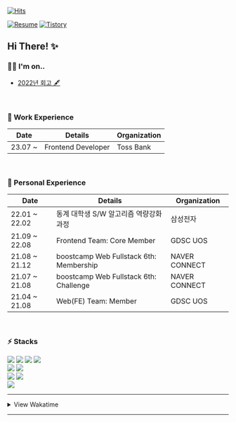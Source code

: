 <!--
**LeeMir/LeeMir** is a ✨ _special_ ✨ repository because its `README.md` (this file) appears on your GitHub profile.
Here are some ideas to get you started:

- 🔭 I’m currently working on ...

- 🌱 I’m currently learning ...

- 👯 I’m looking to collaborate on ...

- 🤔 I’m looking for help with ...

- 💬 Ask me about ...

- 📫 How to reach me: ...

- 😄 Pronouns: ...

- ⚡ Fun fact: ...

  -->

[![Hits](https://hits.seeyoufarm.com/api/count/incr/badge.svg?url=https%3A%2F%2Fgithub.com%2FLeeMir&count_bg=%233BC4DD&title_bg=%23828282&icon=&icon_color=%23E7E7E7&title=HITS%21&edge_flat=false)](https://hits.seeyoufarm.com)

[![Resume](https://img.shields.io/badge/Resume-121212?style=for-the-badge&logo=notion&logoColor=white)](https://leemir.github.io/resume.html)
[![Tistory](https://img.shields.io/badge/BLog-005F0F?style=for-the-badge&logo=thingiverse&logoColor=white)](https://think-thing.tistory.com)

## Hi There! ✨

### 🙋‍♂️ I'm on..

* [2022년 회고 🖋️](https://think-thing.tistory.com/19)

<br />

### 🚶 Work Experience
|Date|Details|Organization|
|----|--------|------|
|23.07 ~ |Frontend Developer|Toss Bank|

<br />

### 🌱 Personal Experience
|Date|Details|Organization|
|----|--------|------|
|22.01 ~ 22.02|동계 대학생 S/W 알고리즘 역량강화 과정|삼성전자|
|21.09 ~ 22.08|Frontend Team: Core Member|GDSC UOS|
|21.08 ~ 21.12|boostcamp Web Fullstack 6th: Membership |NAVER CONNECT|
|21.07 ~ 21.08|boostcamp Web Fullstack 6th: Challenge |NAVER CONNECT|
|21.04 ~ 21.08|Web(FE) Team: Member|GDSC UOS|

<br />

### ⚡ Stacks
  
<div>
  <a href="#" target="_blank"><img src="https://img.shields.io/badge/JavaScript-F7DF1E?style=for-the-badge&logo=javascript&logoColor=white"/></a>
  <a href="#" target="_blank"><img src="https://img.shields.io/badge/TypeScript-3178C6?style=for-the-badge&logo=typescript&logoColor=white"/></a>
  <a href="#" target="_blank"><img src="https://img.shields.io/badge/ReactJS-61DAFB?style=for-the-badge&logo=react&logoColor=white"/></a>
  <a href="#" target="_blank"><img src="https://img.shields.io/badge/NextJS-000000?style=for-the-badge&logo=next.js&logoColor=white"/></a>
</div>
<div>
  <a href="#" target="_blank"><img src="https://img.shields.io/badge/Node.JS-339933?style=for-the-badge&logo=Node.js&logoColor=white"/></a>
  <a href="#" target="_blank"><img src="https://img.shields.io/badge/Express-000000?style=for-the-badge&logo=Express&logoColor=white"/></a>
</div>
<div>
  <a href="#" target="_blank"><img src="https://img.shields.io/badge/Git-F05032?style=for-the-badge&logo=git&logoColor=white"/></a>
  <a href="#" target="_blank"><img src="https://img.shields.io/badge/Github-181717?style=for-the-badge&logo=github&logoColor=white"/></a>
</div>
<div>
  <a href="#" target="_blank"><img src="https://img.shields.io/badge/Slack-4A154B?style=for-the-badge&logo=slack&logoColor=white"/></a>
</div>

- - -

<details>
  <summary>View Wakatime</summary>
  <br />

<!--START_SECTION:waka-->
![Code Time](http://img.shields.io/badge/Code%20Time-833%20hrs%2028%20mins-blue)

**저는 저녁형 인간이에요. 🦉** 

```text
🌞 아침                     220 commits         █░░░░░░░░░░░░░░░░░░░░░░░░   04.63 % 
🌆 낮　                     1533 commits        ████████░░░░░░░░░░░░░░░░░   32.24 % 
🌃 저녁                     1593 commits        ████████░░░░░░░░░░░░░░░░░   33.50 % 
🌙 밤　                     1409 commits        ███████░░░░░░░░░░░░░░░░░░   29.63 % 
```


📊 **저는 이번주를 이렇게 시간을 보냈어요.** 

```text
🕑︎ Timezone: Asia/Seoul

💬 프로그래밍 언어들: 
이번 주에 활동은 없어요.
```


 Last Updated on 30/12/2023 18:33:38 UTC
<!--END_SECTION:waka-->

</details>

- - -

